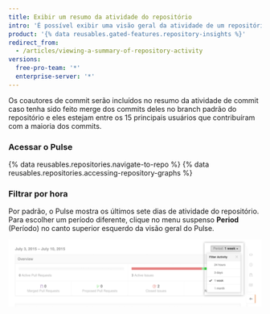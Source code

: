 ```yaml
---
title: Exibir um resumo da atividade do repositório
intro: 'É possível exibir uma visão geral da atividade de um repositório por meio do gráfico Pulse. Ele inclui uma lista de pull requests abertas e com merge, problemas abertos e fechados e um gráfico que mostra a atividade de commit dos 15 principais usuários que fizeram commit no branch padrão do projeto durante o [período] selecionado(/articles/viewing-a-summary-of-repository-activity#filtering-by-time).'
product: '{% data reusables.gated-features.repository-insights %}'
redirect_from:
  - /articles/viewing-a-summary-of-repository-activity
versions:
  free-pro-team: '*'
  enterprise-server: '*'
---
```


Os coautores de commit serão incluídos no resumo da atividade de commit caso tenha sido feito merge dos commits deles no branch padrão do repositório e eles estejam entre os 15 principais usuários que contribuíram com a maioria dos commits.

### Acessar o Pulse

{% data reusables.repositories.navigate-to-repo %}
{% data reusables.repositories.accessing-repository-graphs %}

### Filtrar por hora

Por padrão, o Pulse mostra os últimos sete dias de atividade do repositório. Para escolher um período diferente, clique no menu suspenso **Period** (Período) no canto superior esquerdo da visão geral do Pulse.

![Filtrar atividade do Pulse por hora](/assets/images/help/pulse/pulse_time_filter_dropdown.png)
